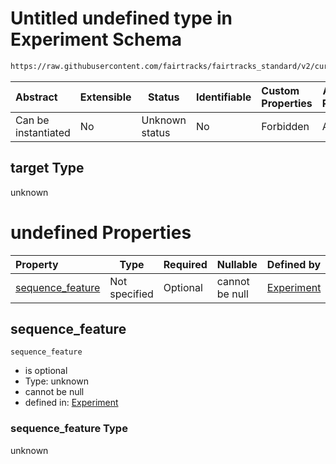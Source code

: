 # Untitled undefined type in Experiment Schema

```txt
https://raw.githubusercontent.com/fairtracks/fairtracks_standard/v2/current/json/schema/fairtracks_experiment.schema.json#/allOf/0/then/properties/target
```




| Abstract            | Extensible | Status         | Identifiable | Custom Properties | Additional Properties | Access Restrictions | Defined In                                                                                                     |
| :------------------ | ---------- | -------------- | ------------ | :---------------- | --------------------- | ------------------- | -------------------------------------------------------------------------------------------------------------- |
| Can be instantiated | No         | Unknown status | No           | Forbidden         | Allowed               | none                | [fairtracks_experiment.schema.json\*](../json/schema/fairtracks_experiment.schema.json "open original schema") |

## target Type

unknown

# undefined Properties

| Property                              | Type          | Required | Nullable       | Defined by                                                                                                                                                                                                                                                                                     |
| :------------------------------------ | ------------- | -------- | -------------- | :--------------------------------------------------------------------------------------------------------------------------------------------------------------------------------------------------------------------------------------------------------------------------------------------- |
| [sequence_feature](#sequence_feature) | Not specified | Optional | cannot be null | [Experiment](fairtracks_experiment-allof-0-then-properties-target-properties-sequence_feature.md "https://raw.githubusercontent.com/fairtracks/fairtracks_standard/v2/current/json/schema/fairtracks_experiment.schema.json#/allOf/0/then/properties/target/properties/sequence_feature") |

## sequence_feature




`sequence_feature`

-   is optional
-   Type: unknown
-   cannot be null
-   defined in: [Experiment](fairtracks_experiment-allof-0-then-properties-target-properties-sequence_feature.md "https://raw.githubusercontent.com/fairtracks/fairtracks_standard/v2/current/json/schema/fairtracks_experiment.schema.json#/allOf/0/then/properties/target/properties/sequence_feature")

### sequence_feature Type

unknown
